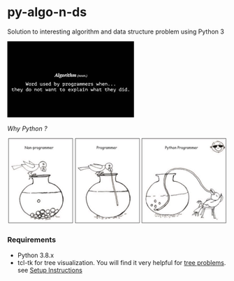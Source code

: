 # py-algo-n-ds
Solution to interesting algorithm and data structure problem using Python 3

![Algorithm](./images/algo.png)


*Why Python ?*

![Python](./images/python_programmer.jpeg)


### Requirements
- Python 3.8.x
- tcl-tk for tree visualization. You will find it very helpful for [tree problems](./trees). see [Setup Instructions](https://medium.com/@azuryn/install-python-by-pyenv-w-tcl-tk-on-macos-10-14-6-mojave-14fde5351f53)
